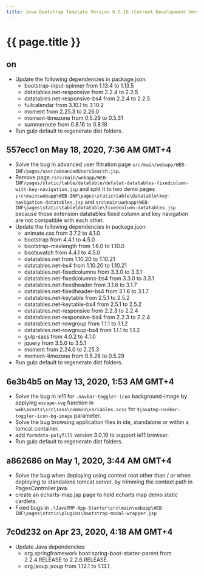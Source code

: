```yaml
---
title: Java Bootstrap Template Version 0.0.16 (Current Development Version)
---
```

# {{ page.title }}

##  on 
- Update the following dependencies in package.json:
    - bootstrap-input-spinner from 1.13.4 to 1.13.5
    - datatables.net-responsive from 2.2.4 to 2.2.5
    - datatables.net-responsive-bs4 from 2.2.4 to 2.2.5  
    - fullcalendar from 3.10.1 to 3.10.2 
    - moment from 2.25.3 to 2.26.0
    - moment-timezone from 0.5.29 to 0.5.31 
    - summernote from 0.8.16 to 0.8.18
- Run gulp default to regenerate dist folders.
## 557ecc1 on May 18, 2020, 7:36 AM GMT+4
- Solve the bug in advanced user filtration page `src/main/webapp/WEB-INF/pages/user/advancedUsersSearch.jsp`.
- Remove page `/src/main/webapp/WEB-INF/pages/static/table/datatable/defalut-datatables-fixedcolumn-with-key-navigation.jsp` 
and split it to two demo pages `src\main\webapp\WEB-INF\pages\static\table\datatable\key-navigation-datatables.jsp` 
and `src\main\webapp\WEB-INF\pages\static\table\datatable\fixedcolumn-datatables.jsp` 
because those extension datatables fixed column and key navigation are not compatible with each other.
- Update the following dependencies in package.json:
    - animate.css from 3.7.2 to 4.1.0
    - bootstrap from 4.4.1 to 4.5.0
    - bootstrap-maxlength from 1.6.0 to 1.10.0
    - bootswatch from 4.4.1 to 4.5.0
    - datatables.net from 1.10.20 to 1.10.21
    - datatables.net-bs4 from 1.10.20 to 1.10.21
    - datatables.net-fixedcolumns from 3.3.0 to 3.3.1
    - datatables.net-fixedcolumns-bs4 from 3.3.0 to 3.3.1
    - datatables.net-fixedheader from 3.1.6 to 3.1.7
    - datatables.net-fixedheader-bs4 from 3.1.6 to 3.1.7
    - datatables.net-keytable from 2.5.1 to 2.5.2
    - datatables.net-keytable-bs4 from 2.5.1 to 2.5.2
    - datatables.net-responsive from 2.2.3 to 2.2.4
    - datatables.net-responsive-bs4 from 2.2.3 to 2.2.4
    - datatables.net-rowgroup from 1.1.1 to 1.1.2
    - datatables.net-rowgroup-bs4 from 1.1.1 to 1.1.2
    - gulp-sass from 4.0.2 to 4.1.0
    - jquery from 3.5.0 to 3.5.1
    - moment from 2.24.0 to 2.25.3
    - moment-timezone from 0.5.28 to 0.5.29    
- Run gulp default to regenerate dist folders.

## 6e3b4b5 on May 13, 2020, 1:53 AM GMT+4
- Solve the bug in ie11 for `.navbar-toggler-icon` background-image by applying `escape-svg` function 
in `web\assets\src\sass\common\variables.scss` for `$javatmp-navbar-toggler-icon-bg-image` parameter.
- Solve the bug browsing application files in ide, standalone or within a tomcat container.
- add `formdata-polyfill` version 3.0.19 to support ie11 browser.
- Run gulp default to regenerate dist folders.

## a862686 on May 1, 2020, 3:44 AM GMT+4
- Solve the bug when deploying using context root other than / or when deploying 
to standalone tomcat server. by trimming the context path in PagesController.java.
- create an echarts-map.jsp page to hold echarts map demo static cardlets.
- Fixed bugs in `.\JavaTMP-App-Starter\src\main\webapp\WEB-INF\pages\static\plugins\bootstrap-modal-wrapper.jsp`

## 7c0d232 on Apr 23, 2020, 4:18 AM GMT+4 
- Update Java dependencies:
    - org.springframework.boot:spring-boot-starter-parent from 2.2.4.RELEASE to 2.2.6.RELEASE.
    - org.jsoup:jsoup from 1.12.1 to 1.13.1.
